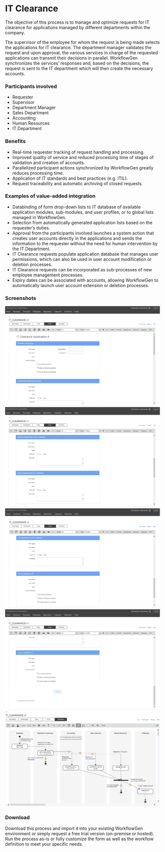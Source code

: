 # IT Clearance

The objective of this process is to manage and optimize requests for IT clearance for applications managed by different departments within the company.

The supervisor of the employee for whom the request is being made selects the applications for IT clearance. The department manager validates the request and upon approval, the various services in charge of the requested applications can transmit their decisions in parallel. WorkflowGen synchronizes the services’ responses and, based on the decisions, the request is sent to the IT department which will then create the necessary accounts.

### Participants involved

* Requester
* Supervisor
* Department Manager
* Sales Department
* Accounting
* Human Resources
* IT Department

### Benefits

* Real-time requester tracking of request handling and processing.
* Improved quality of service and reduced processing time of stages of validation and creation of accounts.
* Parallelized participant actions synchronized by WorkflowGen greatly reduces processing time.
* Application of IT standards and best practices \(e.g. ITIL\).
* Request traceability and automatic archiving of closed requests.

### Examples of value-added integration

* Databinding of form drop-down lists to IT database of available application modules, sub-modules, and user profiles, or to global lists managed in WorkflowGen.
* Selection from automatically generated application lists based on the requester’s duties.
* Approval from the participants involved launches a system action that creates user accounts directly in the applications and sends the information to the requester without the need for human intervention by the IT Department.
* IT Clearance requests populate application database that manages user permissions, which can also be used in user account modification or deletion processes.
* IT Clearance requests can be incorporated as sub-processes of new employee management processes.
* Expiry dates can be associated with accounts, allowing WorkflowGen to automatically launch user account extension or deletion processes.

### Screenshots
![IT Clearance form 1](https://github.com/advantys/workflowgen-templates/blob/master/processes/it-clearance/assets/IT-clearance-form-1.png)
![IT Clearance form 2](https://github.com/advantys/workflowgen-templates/blob/master/processes/it-clearance/assets/IT-clearance-form-2.png)
![IT Clearance form 3](https://github.com/advantys/workflowgen-templates/blob/master/processes/it-clearance/assets/IT-clearance-form-3.png)
![IT Clearance form 3](https://github.com/advantys/workflowgen-templates/blob/master/processes/it-clearance/assets/IT-clearance-form-4.png)
![IT Clearance workflow](https://github.com/advantys/workflowgen-templates/blob/master/processes/it-clearance/assets/it-clearance-workflow.png)

### Download

Download this process and import it into your existing WorkflowGen environment or simply request a free trial version \(on-premise or hosted\). Run the process as-is or fully customize the form as well as the workflow definition to meet your specific needs.

